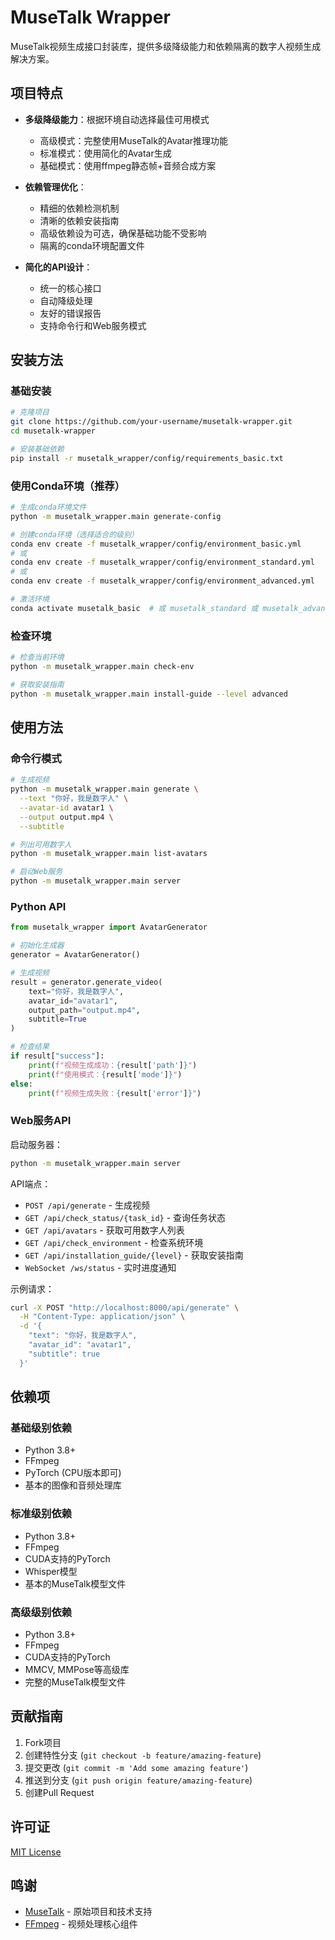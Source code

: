 # MuseTalk Wrapper

MuseTalk视频生成接口封装库，提供多级降级能力和依赖隔离的数字人视频生成解决方案。

## 项目特点

- **多级降级能力**：根据环境自动选择最佳可用模式
  - 高级模式：完整使用MuseTalk的Avatar推理功能
  - 标准模式：使用简化的Avatar生成
  - 基础模式：使用ffmpeg静态帧+音频合成方案

- **依赖管理优化**：
  - 精细的依赖检测机制
  - 清晰的依赖安装指南
  - 高级依赖设为可选，确保基础功能不受影响
  - 隔离的conda环境配置文件

- **简化的API设计**：
  - 统一的核心接口
  - 自动降级处理
  - 友好的错误报告
  - 支持命令行和Web服务模式

## 安装方法

### 基础安装

```bash
# 克隆项目
git clone https://github.com/your-username/musetalk-wrapper.git
cd musetalk-wrapper

# 安装基础依赖
pip install -r musetalk_wrapper/config/requirements_basic.txt
```

### 使用Conda环境（推荐）

```bash
# 生成conda环境文件
python -m musetalk_wrapper.main generate-config

# 创建conda环境（选择适合的级别）
conda env create -f musetalk_wrapper/config/environment_basic.yml
# 或
conda env create -f musetalk_wrapper/config/environment_standard.yml
# 或
conda env create -f musetalk_wrapper/config/environment_advanced.yml

# 激活环境
conda activate musetalk_basic  # 或 musetalk_standard 或 musetalk_advanced
```

### 检查环境

```bash
# 检查当前环境
python -m musetalk_wrapper.main check-env

# 获取安装指南
python -m musetalk_wrapper.main install-guide --level advanced
```

## 使用方法

### 命令行模式

```bash
# 生成视频
python -m musetalk_wrapper.main generate \
  --text "你好，我是数字人" \
  --avatar-id avatar1 \
  --output output.mp4 \
  --subtitle

# 列出可用数字人
python -m musetalk_wrapper.main list-avatars

# 启动Web服务
python -m musetalk_wrapper.main server
```

### Python API

```python
from musetalk_wrapper import AvatarGenerator

# 初始化生成器
generator = AvatarGenerator()

# 生成视频
result = generator.generate_video(
    text="你好，我是数字人",
    avatar_id="avatar1",
    output_path="output.mp4",
    subtitle=True
)

# 检查结果
if result["success"]:
    print(f"视频生成成功：{result['path']}")
    print(f"使用模式：{result['mode']}")
else:
    print(f"视频生成失败：{result['error']}")
```

### Web服务API

启动服务器：

```bash
python -m musetalk_wrapper.main server
```

API端点：

- `POST /api/generate` - 生成视频
- `GET /api/check_status/{task_id}` - 查询任务状态
- `GET /api/avatars` - 获取可用数字人列表
- `GET /api/check_environment` - 检查系统环境
- `GET /api/installation_guide/{level}` - 获取安装指南
- `WebSocket /ws/status` - 实时进度通知

示例请求：

```bash
curl -X POST "http://localhost:8000/api/generate" \
  -H "Content-Type: application/json" \
  -d '{
    "text": "你好，我是数字人",
    "avatar_id": "avatar1",
    "subtitle": true
  }'
```

## 依赖项

### 基础级别依赖

- Python 3.8+
- FFmpeg
- PyTorch (CPU版本即可)
- 基本的图像和音频处理库

### 标准级别依赖

- Python 3.8+
- FFmpeg
- CUDA支持的PyTorch
- Whisper模型
- 基本的MuseTalk模型文件

### 高级级别依赖

- Python 3.8+
- FFmpeg
- CUDA支持的PyTorch
- MMCV, MMPose等高级库
- 完整的MuseTalk模型文件

## 贡献指南

1. Fork项目
2. 创建特性分支 (`git checkout -b feature/amazing-feature`)
3. 提交更改 (`git commit -m 'Add some amazing feature'`)
4. 推送到分支 (`git push origin feature/amazing-feature`)
5. 创建Pull Request

## 许可证

[MIT License](LICENSE)

## 鸣谢

- [MuseTalk](https://github.com/TMElyralab/MuseTalk) - 原始项目和技术支持
- [FFmpeg](https://ffmpeg.org/) - 视频处理核心组件 